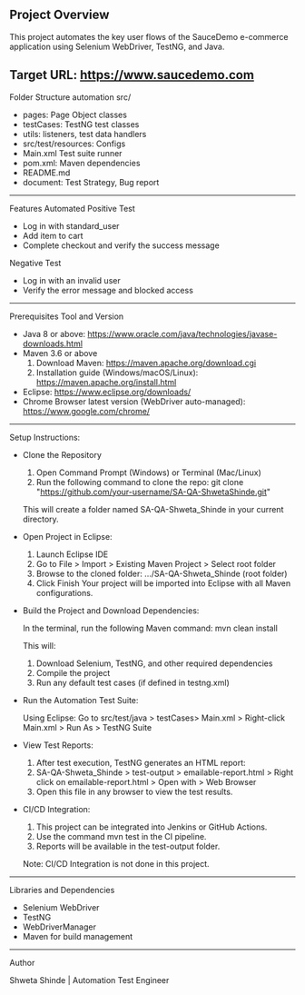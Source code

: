 Project Overview
----------------------------------------------------------------------------------------------------------------------------------------------
This project automates the key user flows of the SauceDemo e-commerce application using Selenium WebDriver, TestNG, and Java.

Target URL: https://www.saucedemo.com
----------------------------------------------------------------------------------------------------------------------------------------------

Folder Structure
automation
src/
  - pages: Page Object classes
  - testCases: TestNG test classes
  - utils: listeners, test data handlers
  - src/test/resources: Configs 
  - Main.xml Test suite runner
  - pom.xml: Maven dependencies
  - README.md
  - document: Test Strategy, Bug report

----------------------------------------------------------------------------------------------------------------------------------------------
Features Automated
Positive Test
  - Log in with standard_user
  - Add item to cart
  - Complete checkout and verify the  success message

Negative Test
  - Log in with an invalid user
  - Verify the error message and blocked access
  
----------------------------------------------------------------------------------------------------------------------------------------------
Prerequisites
Tool and Version
  - Java 8 or above: https://www.oracle.com/java/technologies/javase-downloads.html
  - Maven 3.6 or above
      1. Download Maven: https://maven.apache.org/download.cgi
      2. Installation guide (Windows/macOS/Linux): https://maven.apache.org/install.html
  - Eclipse: https://www.eclipse.org/downloads/
  - Chrome Browser latest version (WebDriver auto-managed): https://www.google.com/chrome/
  
----------------------------------------------------------------------------------------------------------------------------------------------
Setup Instructions:
- Clone the Repository
    1. Open Command Prompt (Windows) or Terminal (Mac/Linux)
    2. Run the following command to clone the repo: git clone "https://github.com/your-username/SA-QA-ShwetaShinde.git"
  
  This will create a folder named SA-QA-Shweta_Shinde in your current directory.

- Open Project in Eclipse:
    1. Launch Eclipse IDE
    2. Go to File > Import > Existing Maven Project > Select root folder
    3. Browse to the cloned folder: .../SA-QA-Shweta_Shinde (root folder)
    4. Click Finish
Your project will be imported into Eclipse with all Maven configurations.

- Build the Project and Download Dependencies:

  In the terminal, run the following Maven command:  mvn clean install
  
  This will:
    1. Download Selenium, TestNG, and other required dependencies
    2. Compile the project
    3. Run any default test cases (if defined in testng.xml)

- Run the Automation Test Suite:

    Using Eclipse: Go to src/test/java > testCases> Main.xml > Right-click Main.xml > Run As > TestNG Suite

- View Test Reports:
    1. After test execution, TestNG generates an HTML report:
    2. SA-QA-Shweta_Shinde > test-output > emailable-report.html > Right click on emailable-report.html > Open with > Web Browser
    3. Open this file in any browser to view the test results.

- CI/CD Integration:
    1. This project can be integrated into Jenkins or GitHub Actions.
    2. Use the command mvn test in the CI pipeline.
    3. Reports will be available in the test-output folder.
  
  Note: CI/CD Integration is not done in this project.

----------------------------------------------------------------------------------------------------------------------------------------------
Libraries and Dependencies
  - Selenium WebDriver
  - TestNG
  - WebDriverManager
  - Maven for build management
  
----------------------------------------------------------------------------------------------------------------------------------------------
Author

Shweta Shinde |
Automation Test Engineer

